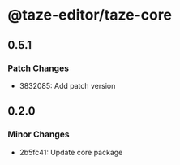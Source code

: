 # @taze-editor/taze-core

## 0.5.1

### Patch Changes

- 3832085: Add patch version

## 0.2.0

### Minor Changes

- 2b5fc41: Update core package
